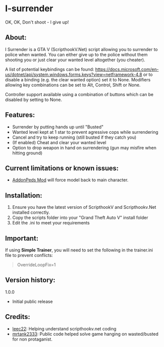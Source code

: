 # I-surrender
OK, OK, Don't shoot - I give up!

## About: ##

I Surrender is a GTA V (ScripthookV.Net) script allowing you to surrender to police when wanted. 
You can either give up to the police without them shooting you or just clear your wanted level altogether (you cheater). 

A list of potential keybindings can be found: https://docs.microsoft.com/en-us/dotnet/api/system.windows.forms.keys?view=netframework-4.8 or to disable a binding (e.g. the clear wanted option) set it to None. Modifiers allowing key combinations can be set to Alt, Control, Shift or None.

Controller support available using a combination of buttons which can be disabled by setting to None. 

## Features: ##

- Surrender by putting hands up until "Busted"
- Wanted level kept at 1 star to prevent agressive cops while surrendering
- Cancel and try to keep running (still busted if they catch you)
- (If enabled) Cheat and clear your wanted level
- Option to drop weapon in hand on surrendering (gun may misfire when hitting ground)

## Current limitations or known issues: ##

- [AddonPeds Mod](https://www.gta5-mods.com/scripts/addonpeds-asi-pedselector) will force model back to main character.

## Installation: ##

1. Ensure you have the latest version of ScripthookV and Scripthookv.Net installed correctly.
2. Copy the scripts folder into your "Grand Theft Auto V" install folder
3. Edit the .ini to meet your requirements

## Important: ##
If using **Simple Trainer**, you will need to set the following in the trainer.ini file to prevent conflicts: 
> OverrideLoopFix=1

## Version history: ## 

1.0.0 
- Initial public release

## Credits: ## 
- [leec22](https://gtaforums.com/profile/1170715-leec22): Helping understand scripthookv.net coding
- [mrtank2333](https://github.com/mrtank2333): Public code helped solve game hanging on wasted/busted for non protaganist. 
